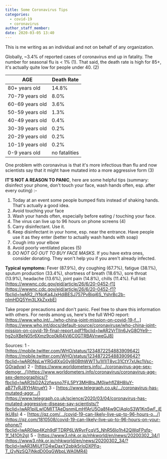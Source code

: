 ```yaml
---
title: Some Coronavirus Tips
categories:
  - covid-19
  - coronavirus
author_staff_member:
date: 2020-03-05 13:40
---
```


This is me writing as an individual and not on behalf of any organization.

Globally, ~3.4% of reported cases of coronavirus end up in fatality. The number for seasonal flu is < 1% (1). That said, the death rate is high for 85+, it's actually quite low for people under 40. (2)

| AGE             | Death Rate    |
| --------------- | ------------- |
| 80+ years old   | 14.8%         |
| 70-79 years old | 8.0%          |
| 60-69 years old | 3.6%          |
| 50-59 years old | 1.3%          |
| 40-49 years old | 0.4%          |
| 30-39 years old | 0.2%          |
| 20-29 years old | 0.2%          |
| 10-19 years old | 0.2%          |
| 0-9 years old   | no fatalities |

One problem with coronavirus is that it's more infectious than flu and now scientists say that it might have mutated into a more aggressive form (3)

**IT'S NOT A REASON TO PANIC**, here are some helpful tips (summary: disinfect your phone, don't touch your face, wash hands often, esp. after every outing) :-

1. Today at an event some people bumped fists instead of shaking hands. That's actually a good idea.
2. Avoid touching your face
3. Wash your hands often, especially before eating / touching your face.
4. The virus can live up to 96 hours on phone screens (4)
5. Carry disinfectant. Use it.
6. Keep disinfectant in your home, esp. near the entrance. Have people use it as they enter (better to actually wash hands with soap)
7. Cough into your elbow
8. Avoid poorly ventilated places (5)
9. _DO NOT GO OUT TO BUY FACE MASKS_. If you have extra ones, consider donating. They won't help you if you aren't already infected.

**Typical symptoms:**
Fever (87.9%), dry coughing (67.7%), fatigue (38.1%), sputum production (33.4%), shortness of breath (18.6%), sore throat (13.9%), headache (13.6%), joint pain (14.8%), chills (11.4%). Full list: [https://wwwnc.cdc.gov/eid/article/26/6/20-0452-f1](https://wwwnc.cdc.gov/eid/article/26/6/20-0452-f1?fbclid=IwAR2_iYNoKa4JxHdiBESJ757PvBiqi6S_YshrBc2b-nImHDQ5Ym3LXkZxxbE)

Take proper precautions and don't panic. Feel free to share this information with others. For nerds among us, here's the full WHO report: [https://www.who.int/…/who-china-joint-mission-on-covid-19-f…](https://www.who.int/docs/default-source/coronaviruse/who-china-joint-mission-on-covid-19-final-report.pdf?fbclid=IwAR2VrTIln6JyG8OYe9--hg2oXBeN05r6Xmz9cp0kR4Vi6C0GTRBAVnweGJ8)

Sources:
1 - [https://mobile.twitter.com/WHO/status/1234872254883909642](https://mobile.twitter.com/WHO/status/1234872254883909642?fbclid=IwAR0NsLwYRGdlXsG0yI80BthWWT1u1lI1lT8vc31CtY7xUkc1Vsc-GOradvw)
2 - [https://www.worldometers.info/…/coronavirus-age-sex-demogr…/](https://www.worldometers.info/coronavirus/coronavirus-age-sex-demographics/?fbclid=IwAR2bD2A2zfwsno7FjL5PY3MH8tsJM0jwhflZ8H8IuY-aB7TyRJ8YHAtrueY)
3 - [https://www.telegraph.co.uk/…/coronavirus-has-mutated-aggr…/](https://www.telegraph.co.uk/science/2020/03/04/coronavirus-has-mutated-aggressive-disease-say-scientists/?fbclid=IwAR1pilLwlOMITTAeDsnmjLmHfArU5Oa8f4w9CIAqIoS3W1Kn5wF_jEikU8s)
4 - [https://qz.com/…/covid-19-can-likely-live-up-to-96-hours-o…/](https://qz.com/1810508/covid-19-can-likely-live-up-to-96-hours-on-your-phone/?fbclid=IwAR0Iep4Kzh9dFTDRP6LWRyrFcqV5_NhR56Io1h42QWqFPsfq-1f_141Oh2g)
5 - [https://www3.nhk.or.jp/nhkworld/en/news/20200302_34/](https://www3.nhk.or.jp/nhkworld/en/news/20200302_34/?fbclid=IwAR3MiUfTD4wDaxY2pbjk5rIoDXPFq-T_I2yNzSQ7jNkdD00qGWbpLWA0MR4)
